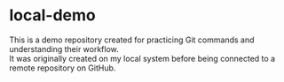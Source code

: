 # local-demo
This is a demo repository created for practicing Git commands and understanding their workflow.  
It was originally created on my local system before being connected to a remote repository on GitHub.